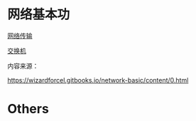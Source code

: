 # 网络基本功
[网络传输](bn000.md)

[交换机](bn001.md)

内容来源：

https://wizardforcel.gitbooks.io/network-basic/content/0.html
# Others








































